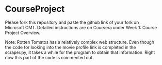 # CourseProject

Please fork this repository and paste the github link of your fork on Microsoft CMT. Detailed instructions are on Coursera under Week 1: Course Project Overview.

Note: Rotten Tomatos has a relatively complex web structure. Even though the code for looking into the movie profile link is completed in the scraper.py, it takes a while for the program to obtain that information. Right now this part of the code is commented out. 
